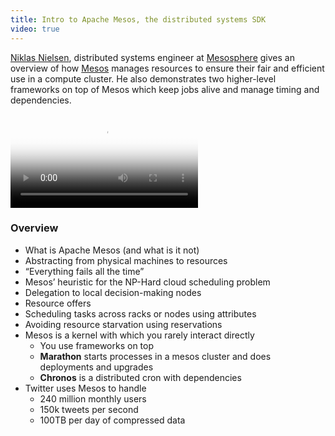 ```yaml
---
title: Intro to Apache Mesos, the distributed systems SDK
video: true
---
```


[Niklas Nielsen](https://twitter.com/quarfot), distributed systems
engineer at [Mesosphere](https://mesosphere.com/) gives an overview
of how [Mesos](https://mesos.apache.org/) manages resources to
ensure their fair and efficient use in a compute cluster. He also
demonstrates two higher-level frameworks on top of Mesos which keep
jobs alive and manage timing and dependencies.

<div class="flowplayer" data-embed="false">
  <video src="http://player.vimeo.com/external/113052137.hd.mp4?s=7564b3ae933804f64a12ebfe42389af1"
         poster="https://i.vimeocdn.com/video/499956815.png?mw=700"
  ></video>
</div>

### Overview

* What is Apache Mesos (and what is it not)
* Abstracting from physical machines to resources
* “Everything fails all the time”
* Mesos’ heuristic for the NP-Hard cloud scheduling problem
* Delegation to local decision-making nodes
* Resource offers
* Scheduling tasks across racks or nodes using attributes
* Avoiding resource starvation using reservations
* Mesos is a kernel with which you rarely interact directly
    * You use frameworks on top
    * **Marathon** starts processes in a mesos cluster and does deployments and upgrades
    * **Chronos** is a distributed cron with dependencies
* Twitter uses Mesos to handle
    * 240 million monthly users
    * 150k tweets per second
    * 100TB per day of compressed data
